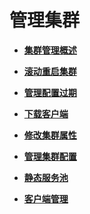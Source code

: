 # 管理集群<a name="admin_guide_000010"></a>

-   **[集群管理概述](集群管理概述.md)**  

-   **[滚动重启集群](滚动重启集群.md)**  

-   **[管理配置过期](管理配置过期.md)**  

-   **[下载客户端](下载客户端.md)**  

-   **[修改集群属性](修改集群属性.md)**  

-   **[管理集群配置](管理集群配置.md)**  

-   **[静态服务池](静态服务池.md)**  

-   **[客户端管理](客户端管理.md)**  


